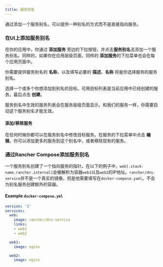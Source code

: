 ```yaml
---
title: 服务别名
---
```


通过添加一个服务别名，可以提供一种别名的方式而不是直接指向服务。

### 在UI上添加服务别名

在你的应用中，你通过 **添加服务** 旁边的下拉按钮，并点击**服务别名**去添加一个服务别名。同样的，如果你在应用层级页面，同样的 **添加服务**的下拉菜单也会在每个应用页面中。

你需要提供服务别名的 **名称**，以及填写必要的 **描述**。**名称** 将是你选择服务的服务别名。

选择一个或多个你想添加到别名的目标。可用目标列表是当前应用中已经创建的服务。最后点击 **创建**。

服务别名中生效的服务列表会在服务层级页面显示。和我们的服务一样，你需要启动这个服务别名才能生效。

#### 添加/移除服务

在任何时候你都可以在服务别名中修改目标服务。在服务的下拉菜单中点击 **编辑**，你可以添加更多的服务到这个别名中，或者移除现有的服务。


### 通过Rancher Compose添加服务别名

一个服务别名创建了一个指向服务的指针。在以下的例子中，`web[.stack-name.rancher.internal]`会被解析为容器`web1`以及`web2`的IP地址。`rancher/dns-service`并不是一个真实的镜像，但是他需要填写在`docker-compose.yaml`。不会为别名服务创建额外的容器。


#### Example `docker-compose.yml`

```yaml
version: '2'
services:
  web:
    image: rancher/dns-service
    links:
    - web1
    - web2

  web1:
    image: nginx

  web2:
    image: nginx
```
